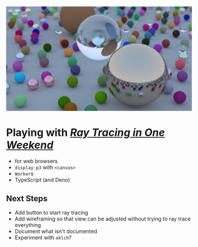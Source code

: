 ![Various spheres rendered by the ray tracer](./output.png)

# Playing with [_Ray Tracing in One Weekend_](https://raytracing.github.io/books/RayTracingInOneWeekend.html)

- for web browsers
- `display-p3` with `<canvas>`
- `Worker`s
- TypeScript (and Deno)

## Next Steps

- Add button to start ray tracing
- Add wireframing so that view can be adjusted without trying to ray trace
  everything
- Document what isn't documented
- Experiment with `oklch`?
